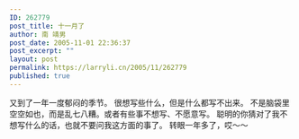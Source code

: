 ```yaml
---
ID: 262779
post_title: 十一月了
author: 南 靖男
post_date: 2005-11-01 22:36:37
post_excerpt: ""
layout: post
permalink: https://larryli.cn/2005/11/262779
published: true
---
```

又到了一年一度郁闷的季节。
很想写些什么，但是什么都写不出来。
不是脑袋里空空如也，而是乱七八糟。或者有些事不想写、不愿意写。
聪明的你猜对了我不想写什么的话，也就不要问我这方面的事了。
转眼一年多了，哎～～